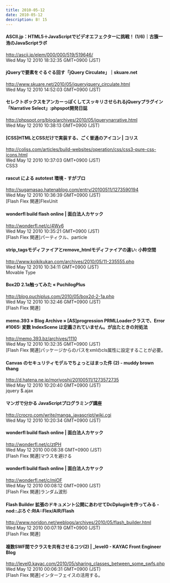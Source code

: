 ```yaml
---
title: 2010-05-12
date: 2010-05-12
description: B! 15
---
```


#### ASCII.jp：HTML5＋JavaScriptでビデオエフェクターに挑戦！ (1/6)｜古籏一浩のJavaScriptラボ
http://ascii.jp/elem/000/000/519/519646/<br>
Wed May 12 2010 18:32:35 GMT+0900 (JST)<br>


#### jQueryで要素をぐるぐる回す「jQuery Circulate」｜skuare.net
http://www.skuare.net/2010/05/jqueryjquery_circulate.html<br>
Wed May 12 2010 14:52:03 GMT+0900 (JST)<br>


#### セレクトボックスをアンカーっぽくしてスッキリさせられるjQueryプラグイン「Narrative Select」:phpspot開発日誌
http://phpspot.org/blog/archives/2010/05/jquerynarrative.html<br>
Wed May 12 2010 10:38:13 GMT+0900 (JST)<br>


####   [CSS]HTMLとCSSだけで実装する、ごく普通のアイコン | コリス
http://coliss.com/articles/build-websites/operation/css/css3-pure-css-icons.html<br>
Wed May 12 2010 10:37:03 GMT+0900 (JST)<br>
CSS3


#### rascut による autotest 環境 - すがブロ
http://sugamasao.hatenablog.com/entry/20100511/1273590194<br>
Wed May 12 2010 10:36:39 GMT+0900 (JST)<br>
[Flash Flex 関連]FlexUnit


#### wonderfl build flash online | 面白法人カヤック
http://wonderfl.net/c/4Wy6<br>
Wed May 12 2010 10:35:21 GMT+0900 (JST)<br>
[Flash Flex 関連]パーティクル、particle


#### strip_tagsモディファイアとremove_htmlモディファイアの違い: 小粋空間
http://www.koikikukan.com/archives/2010/05/11-235555.php<br>
Wed May 12 2010 10:34:11 GMT+0900 (JST)<br>
Movable Type


#### Box2D 2.1a触ってみた « PuchilogPlus
http://blog.puchiplus.com/2010/05/box2d-2-1a.php<br>
Wed May 12 2010 10:32:46 GMT+0900 (JST)<br>
[Flash Flex 関連]


#### memo.393  » Blog Archive   » [AS]progression PRMLLoaderクラスで、Error #1065: 変数 IndexScene は定義されていません。が出たときの対処法
http://memo.393.bz/archives/1110<br>
Wed May 12 2010 10:32:35 GMT+0900 (JST)<br>
[Flash Flex 関連]パッケージからのパスをxmlのcls属性に設定することが必要。


####  Canvas のセキュリティモデルでちょっとはまった件 (2) - muddy brown thang
http://d.hatena.ne.jp/moriyoshi/20100511/1273572735<br>
Wed May 12 2010 10:20:40 GMT+0900 (JST)<br>
jquery $.ajax


#### マンガで分かる JavaScriptプログラミング講座
http://crocro.com/write/manga_javascript/wiki.cgi<br>
Wed May 12 2010 10:20:34 GMT+0900 (JST)<br>


#### wonderfl build flash online | 面白法人カヤック
http://wonderfl.net/c/ztPH<br>
Wed May 12 2010 00:08:38 GMT+0900 (JST)<br>
[Flash Flex 関連]マウスを避ける


#### wonderfl build flash online | 面白法人カヤック
http://wonderfl.net/c/miOF<br>
Wed May 12 2010 00:08:12 GMT+0900 (JST)<br>
[Flash Flex 関連]ランダム波形


#### Flash Builder 拡張のドキュメント公開にあわせてDcDpluginを作ってみる - nod::ぶろぐ:RIA::Flex/AIR/Flash
http://www.noridon.net/weblogs/archives/2010/05/flash_builder.html<br>
Wed May 12 2010 00:07:19 GMT+0900 (JST)<br>
[Flash Flex 関連]


#### 複数SWF間でクラスを共有させるコツ(2) | _level0 - KAYAC Front Engineer Blog
http://level0.kayac.com/2010/05/sharing_classes_between_some_swfs.php<br>
Wed May 12 2010 00:06:31 GMT+0900 (JST)<br>
[Flash Flex 関連]インターフェイスの活用する。


